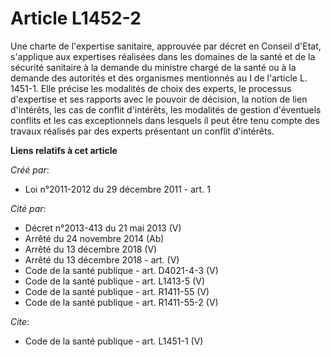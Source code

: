 # Article L1452-2

Une charte de l'expertise sanitaire, approuvée par décret en Conseil d'Etat, s'applique aux expertises réalisées dans les
domaines de la santé et de la sécurité sanitaire à la demande du ministre chargé de la santé ou à la demande des autorités et
des organismes mentionnés au I de l'article L. 1451-1. Elle précise les modalités de choix des experts, le processus
d'expertise et ses rapports avec le pouvoir de décision, la notion de lien d'intérêts, les cas de conflit d'intérêts, les
modalités de gestion d'éventuels conflits et les cas exceptionnels dans lesquels il peut être tenu compte des travaux
réalisés par des experts présentant un conflit d'intérêts.

**Liens relatifs à cet article**

_Créé par_:

  - Loi n°2011-2012 du 29 décembre 2011 - art. 1

_Cité par_:

  - Décret n°2013-413 du 21 mai 2013 (V)
  - Arrêté du 24 novembre 2014 (Ab)
  - Arrêté du 13 décembre 2018 (V)
  - Arrêté du 13 décembre 2018 - art. (V)
  - Code de la santé publique - art. D4021-4-3 (V)
  - Code de la santé publique - art. L1413-5 (V)
  - Code de la santé publique - art. R1411-55 (V)
  - Code de la santé publique - art. R1411-55-2 (V)

_Cite_:

  - Code de la santé publique - art. L1451-1 (V)

